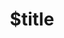 ---
title: $title
second_title: Aspose.Tasks for .NET API Referansı
description: $description
type: docs
weight: $weight
url: /tr/net/$ref/
---